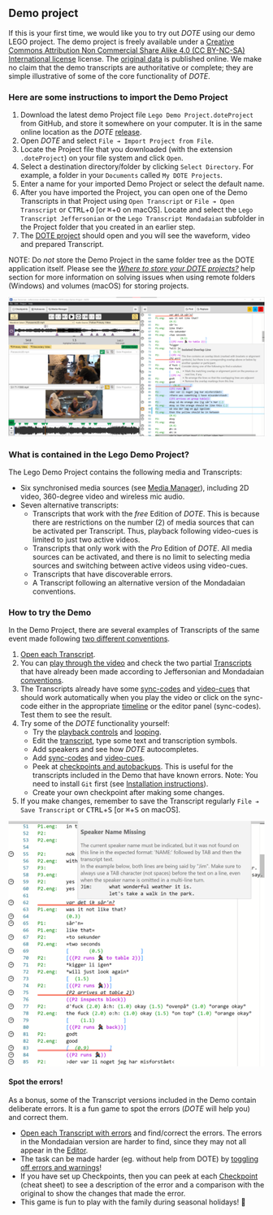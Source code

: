 ## Demo project

If this is your first time, we would like you to try out _DOTE_ using our demo LEGO project.
The demo project is freely available under a [Creative Commons Attribution Non Commercial Share Alike 4.0 (CC BY-NC-SA) International license](https://creativecommons.org/licenses/by-nc-sa/4.0/legalcode) license.
The [original data](https://doi.org/10.5278/ojs.quivirr.v1.2020.a0003) is published online.
We make no claim that the demo transcripts are authoritative or complete; they are simple illustrative of some of the core functionality of _DOTE_.

### Here are some instructions to import the Demo Project

1. Download the latest demo Project file `Lego Demo Project.doteProject` from GitHub, and store it somewhere on your computer.
It is in the same online location as the _DOTE_ [release](https://github.com/BigSoftVideo/DOTE/releases).
1. Open _DOTE_ and select `File ➔ Import Project from File`.
1. Locate the Project file that you downloaded (with the extension `.doteProject`) on your file system and click `Open`.
1. Select a destination directory/folder by clicking `Select Directory`.
For example, a folder in your `Documents` called `My DOTE Projects`.
1. Enter a name for your imported Demo Project or select the default name.
1. After you have imported the Project, you can open one of the Demo Transcripts in that Project using `Open Transcript` or `File ➔ Open Transcript` or <kbd>CTRL</kbd>+<kbd>O</kbd> [or <kbd>⌘</kbd>+<kbd>O</kbd> on macOS].
Locate and select the `Lego Transcript Jeffersonian` or the `Lego Transcript Mondadaian` subfolder in the Project folder that you created in an earlier step.
1. The [DOTE project](projects.md) should open and you will see the waveform, video and prepared Transcript.

NOTE: Do _not_ store the Demo Project in the same folder tree as the DOTE application itself.
Please see the [_Where to store your DOTE projects?_](projects.md#storing) help section for more information on solving issues when using remote folders (Windows) and volumes (macOS) for storing projects.

[![DOTE UI](images/UI/UI.png)](images/UI/UI.png)

### What is contained in the Lego Demo Project?

The Lego Demo Project contains the following media and Transcripts:

- Six synchronised media sources (see [Media Manager](media.md)), including 2D video, 360-degree video and wireless mic audio.
- Seven alternative transcripts:
    - Transcripts that work with the _free_ Edition of _DOTE_. This is because there are restrictions on the number (2) of media sources that can be activated per Transcript. Thus, playback following video-cues is limited to just two active videos.
    - Transcripts that only work with the _Pro_ Edition of _DOTE_. All media sources can be activated, and there is no limit to selecting media sources and switching between active videos using video-cues.
    - Transcripts that have discoverable errors.
    - A Transcript following an alternative version of the Mondadaian conventions.

### How to try the Demo

In the Demo Project, there are several examples of Transcripts of the same event made following [two different conventions](conventions.md).

1. [Open each Transcript](projects.md#open-transcript).
1. You can [play through the video](video.md) and check the two partial [Transcripts](transcript.md) that have already been made according to Jeffersonian and Mondadaian [conventions](conventions.md).
1. The Transcripts already have some [sync-codes](sync-code.md) and [video-cues](cues.md) that should work automatically when you play the video or click on the sync-code either in the appropriate [timeline](timeline.md) or the editor panel (sync-codes).
Test them to see the result.
1. Try some of the _DOTE_ functionality yourself:
    - Try the [playback controls](play.md) and [looping](timeline.md).
    - Edit the [transcript](transcript.md), type some text and transcription symbols.
    - Add speakers and see how _DOTE_ autocompletes.
    - Add [sync-codes](sync-code.md) and [video-cues](cues.md).
    - Peek at [checkpoints and autobackups](versioncontrol.md).
    This is useful for the transcripts included in the Demo that have known errors.
    Note: You need to install `Git` first (see [Installation instructions](install.md)).
    - Create your own checkpoint after making some changes.
2. If you make changes, remember to save the Transcript regularly `File ➔ Save Transcript` or <kbd>CTRL</kbd>+<kbd>S</kbd> [or <kbd>⌘</kbd>+<kbd>S</kbd> on macOS].

[![Demo with errors](images/demo/demo-errors.png)](images/demo/demo-errors.png)

#### Spot the errors!

As a bonus, some of the Transcript versions included in the Demo contain deliberate errors.
It is a fun game to spot the errors (_DOTE_ will help you) and correct them.

- [Open each Transcript with errors](projects.md#open-transcript) and find/correct the errors.
The errors in the Mondadaian version are harder to find, since they may not all appear in the [Editor](transcript.md).
- The task can be made harder (eg. without help from DOTE) by [toggling off errors and warnings](errors.md)!
- If you have set up Checkpoints, then you can peek at each [Checkpoint](versioncontrol.md) (cheat sheet) to see a description of the error and a comparison with the original to show the changes that made the error.
- This game is fun to play with the family during seasonal holidays! 🥳
